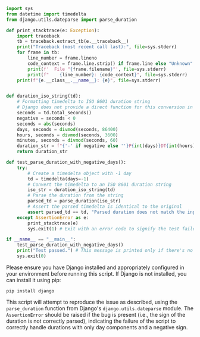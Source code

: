 ```python
import sys
from datetime import timedelta
from django.utils.dateparse import parse_duration

def print_stacktrace(e: Exception):
    import traceback
    tb = traceback.extract_tb(e.__traceback__)
    print("Traceback (most recent call last):", file=sys.stderr)
    for frame in tb:
        line_number = frame.lineno
        code_context = frame.line.strip() if frame.line else "Unknown"
        print(f'  File "{frame.filename}"', file=sys.stderr)
        print(f"    {line_number}: {code_context}", file=sys.stderr)
    print(f"{e.__class__.__name__}: {e}", file=sys.stderr)


def duration_iso_string(td):
    # Formatting timedelta to ISO 8601 duration string
    # Django does not provide a direct function for this conversion in its public API, so we implement it manually
    seconds = td.total_seconds()
    negative = seconds < 0
    seconds = abs(seconds)
    days, seconds = divmod(seconds, 86400)
    hours, seconds = divmod(seconds, 3600)
    minutes, seconds = divmod(seconds, 60)
    duration_str = f"{'-' if negative else ''}P{int(days)}DT{int(hours)}H{int(minutes)}M{int(seconds)}S"
    return duration_str

def test_parse_duration_with_negative_days():
    try:
        # Create a timedelta object with -1 day
        td = timedelta(days=-1)
        # Convert the timedelta to an ISO 8601 duration string
        iso_str = duration_iso_string(td)
        # Parse the duration from the string
        parsed_td = parse_duration(iso_str)
        # Assert the parsed timedelta is identical to the original
        assert parsed_td == td, "Parsed duration does not match the input duration"
    except AssertionError as e:
        print_stacktrace(e)
        sys.exit(1) # Exit with an error code to signify the test failed

if __name__ == "__main__":
    test_parse_duration_with_negative_days()
    print("Test passed.") # This message is printed only if there's no assertion error.
    sys.exit(0)
```

Please ensure you have Django installed and appropriately configured in your environment before running this script. If Django is not installed, you can install it using pip:

```shell
pip install django
```

This script will attempt to reproduce the issue as described, using the `parse_duration` function from Django's `django.utils.dateparse` module. The `AssertionError` should be raised if the bug is present (i.e., the sign of the duration is not correctly parsed), indicating the failure of the script to correctly handle durations with only day components and a negative sign.